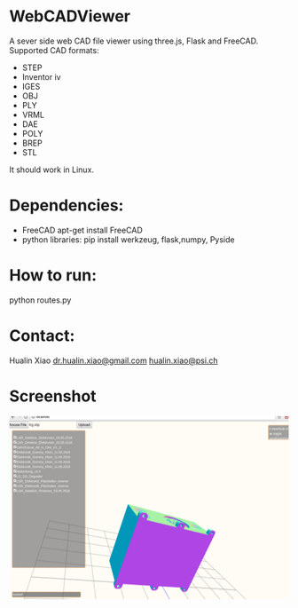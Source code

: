 # WebCADViewer
A sever side web CAD file viewer using three.js, Flask and FreeCAD.  
Supported CAD formats:
- STEP
- Inventor iv
- IGES
- OBJ
- PLY
- VRML 
- DAE
- POLY
- BREP
- STL

It should work in Linux. 




# Dependencies:

- FreeCAD
  apt-get install FreeCAD
- python libraries:
   pip install werkzeug, flask,numpy, Pyside
   
# How to run:
python routes.py 

# Contact:
Hualin Xiao 
dr.hualin.xiao@gmail.com
hualin.xiao@psi.ch

# Screenshot
![Screenshot](screenshot.png)
